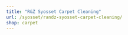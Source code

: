 ```yaml
---
title: "R&Z Syosset Carpet Cleaning"
url: /syosset/randz-syosset-carpet-cleaning/
shop: carpet
---
```

